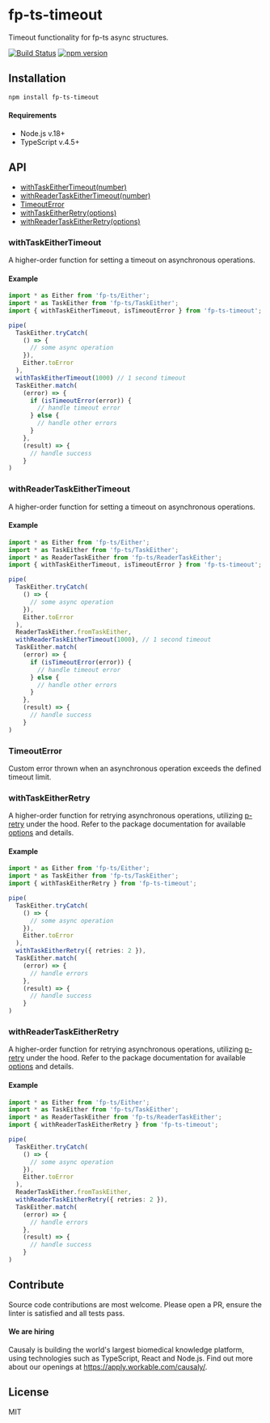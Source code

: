 # fp-ts-timeout

Timeout functionality for fp-ts async structures.

[![Build Status](https://github.com/causaly/fp-ts-timeout/actions/workflows/ci.yml/badge.svg)](https://github.com/causaly/fp-ts-timeout/actions/workflows/ci.yml) [![npm version](https://img.shields.io/npm/v/fp-ts-timeout.svg?color=0c0)](https://www.npmjs.com/package/fp-ts-timeout)

## Installation

```bash
npm install fp-ts-timeout
```

#### Requirements

- Node.js v.18+
- TypeScript v.4.5+

## API

- [withTaskEitherTimeout(number)](#withtaskeithertimeout)
- [withReaderTaskEitherTimeout(number)](#withreadertaskeithertimeout)
- [TimeoutError](#timeouterror)
- [withTaskEitherRetry(options)](#withreadertaskeitherretry)
- [withReaderTaskEitherRetry(options)](#withreadertaskeitherretry)

### withTaskEitherTimeout

A higher-order function for setting a timeout on asynchronous operations.

#### Example

```typescript
import * as Either from 'fp-ts/Either';
import * as TaskEither from 'fp-ts/TaskEither';
import { withTaskEitherTimeout, isTimeoutError } from 'fp-ts-timeout';

pipe(
  TaskEither.tryCatch(
    () => {
      // some async operation
    }),
    Either.toError
  ),
  withTaskEitherTimeout(1000) // 1 second timeout
  TaskEither.match(
    (error) => {
      if (isTimeoutError(error)) {
        // handle timeout error
      } else {
        // handle other errors
      }
    },
    (result) => {
      // handle success
    }
)
```

### withReaderTaskEitherTimeout

A higher-order function for setting a timeout on asynchronous operations.

#### Example

```typescript
import * as Either from 'fp-ts/Either';
import * as TaskEither from 'fp-ts/TaskEither';
import * as ReaderTaskEither from 'fp-ts/ReaderTaskEither';
import { withTaskEitherTimeout, isTimeoutError } from 'fp-ts-timeout';

pipe(
  TaskEither.tryCatch(
    () => {
      // some async operation
    }),
    Either.toError
  ),
  ReaderTaskEither.fromTaskEither,
  withReaderTaskEitherTimeout(1000), // 1 second timeout
  TaskEither.match(
    (error) => {
      if (isTimeoutError(error)) {
        // handle timeout error
      } else {
        // handle other errors
      }
    },
    (result) => {
      // handle success
    }
)
```

### TimeoutError

Custom error thrown when an asynchronous operation exceeds the defined timeout limit.

### withTaskEitherRetry

A higher-order function for retrying asynchronous operations, utilizing [p-retry](https://www.npmjs.com/package/p-retry) under the hood. Refer to the package documentation for available [options](https://github.com/sindresorhus/p-retry?tab=readme-ov-file#options) and details.

#### Example

```typescript
import * as Either from 'fp-ts/Either';
import * as TaskEither from 'fp-ts/TaskEither';
import { withTaskEitherRetry } from 'fp-ts-timeout';

pipe(
  TaskEither.tryCatch(
    () => {
      // some async operation
    }),
    Either.toError
  ),
  withTaskEitherRetry({ retries: 2 }),
  TaskEither.match(
    (error) => {
      // handle errors
    },
    (result) => {
      // handle success
    }
)
```

### withReaderTaskEitherRetry

A higher-order function for retrying asynchronous operations, utilizing [p-retry](https://www.npmjs.com/package/p-retry) under the hood. Refer to the package documentation for available [options](https://github.com/sindresorhus/p-retry?tab=readme-ov-file#options) and details.

#### Example

```typescript
import * as Either from 'fp-ts/Either';
import * as TaskEither from 'fp-ts/TaskEither';
import * as ReaderTaskEither from 'fp-ts/ReaderTaskEither';
import { withReaderTaskEitherRetry } from 'fp-ts-timeout';

pipe(
  TaskEither.tryCatch(
    () => {
      // some async operation
    }),
    Either.toError
  ),
  ReaderTaskEither.fromTaskEither,
  withReaderTaskEitherRetry({ retries: 2 }),
  TaskEither.match(
    (error) => {
      // handle errors
    },
    (result) => {
      // handle success
    }
)
```


## Contribute

Source code contributions are most welcome. Please open a PR, ensure the linter is satisfied and all tests pass.

#### We are hiring

Causaly is building the world's largest biomedical knowledge platform, using technologies such as TypeScript, React and Node.js. Find out more about our openings at https://apply.workable.com/causaly/.

## License

MIT
